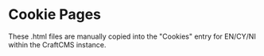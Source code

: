 # Cookie Pages

These .html files are manually copied into the "Cookies" entry for EN/CY/NI within the CraftCMS instance.
